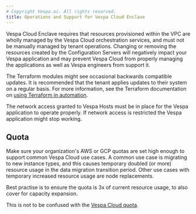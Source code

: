 ```yaml
---
# Copyright Vespa.ai. All rights reserved.
title: Operations and Support for Vespa Cloud Enclave
---
```


Vespa Cloud Enclave requires that resources provisioned within the VPC are wholly
managed by the Vespa Cloud orchestration services, and must not be manually
managed by tenant operations. Changing or removing the resources created by the
Configuration Servers will negatively impact your Vespa application and may
prevent Vespa Cloud from properly managing the applications as well as Vespa
engineers from support it.

The Terraform modules might see occasional backwards compatible updates. It is
recommended that the tenant applies updates to their system on a regular basis.
For more information, see the Terraform documentation on
[using Terraform in automation](https://developer.hashicorp.com/terraform/tutorials/automation/automate-terraform).

The network access granted to Vespa Hosts must be in place for the Vespa
application to operate properly. If network access is restricted the Vespa
application might stop working.


## Quota
Make sure your organization's AWS or GCP quotas are set high enough to support common Vespa Cloud use cases.
A common use case is migrating to new instance types,
and this causes temporary doubled (or more) resource usage in the data migration transition period.
Other use cases with temporary increased resource usage are node replacements.

Best practise is to ensure the quota is 3x of current resource usage, to also cover for capacity expansion.

This is not to be confused with the [Vespa Cloud quota](https://cloud.vespa.ai/en/reference/quota).
